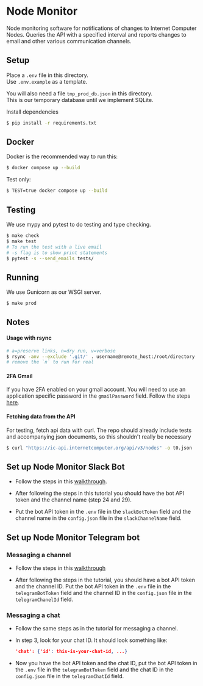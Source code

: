 # Node Monitor

Node monitoring software for notifications of changes to Internet Computer Nodes.
Queries the API with a specified interval and reports changes to email and other various communication channels.

## Setup

Place a `.env` file in this directory.  
Use `.env.example` as a template.

You will also need a file `tmp_prod_db.json` in this directory.  
This is our temporary database until we implement SQLite.


Install dependencies
```sh
$ pip install -r requirements.txt
```

## Docker

Docker is the recommended way to run this:
```bash
$ docker compose up --build
```

Test only:
```bash
$ TEST=true docker compose up --build
```

## Testing

We use mypy and pytest to do testing and type checking.

```bash
$ make check
$ make test
# To run the test with a live email
# -s flag is to show print statements
$ pytest -s --send_emails tests/
```


## Running

We use Gunicorn as our WSGI server.

```bash
$ make prod
```


## Notes

#### Usage with rsync
```bash
# a=preserve links, n=dry run, v=verbose
$ rsync -anv --exclude '.git/' . username@remote_host:/root/directory
# remove the `n` to run for real
```

#### 2FA Gmail
If you have 2FA enabled on your gmail account. You will need to use an application specific password in the `gmailPassword` field. Follow the steps [here](https://support.google.com/mail/answer/185833?hl=en-GB).

#### Fetching data from the API
For testing, fetch api data with curl. The repo should already include tests and accompanying json documents, so this shouldn't really be necessary
```sh
$ curl "https://ic-api.internetcomputer.org/api/v3/nodes" -o t0.json
```


## Set up Node Monitor Slack Bot

- Follow the steps in this [walkthrough](https://app.tango.us/app/workflow/Setting-up-a-Node-Monitor-Bot-in-Slack--Step-by-Step-Instructions-c971a31e13a344dc8cba4c2ebc3f4e4e).

- After following the steps in this tutorial you should have the bot API token and the channel name (step 24 and 29).

- Put the bot API token in the `.env` file in the `slackBotToken` field and the channel name in the `config.json` file in the `slackChannelName` field.

## Set up Node Monitor Telegram bot

### Messaging a channel 
- Follow the steps in this [walkthrough](https://help.nethunt.com/en/articles/6467726-how-to-create-a-telegram-bot-and-use-it-to-post-in-telegram-channels)

- After following the steps in the tutorial, you should have a bot API token and the channel ID. Put the bot API token in the `.env` file in the `telegramBotToken` field and the channel ID in the `config.json` file in the `telegramChanelId` field.

### Messaging a chat 
- Follow the same steps as in the tutorial for messaging a channel.

- In step 3, look for your chat ID. It should look something like:
    ```json
    'chat': {'id': this-is-your-chat-id, ...}
    ```

- Now you have the bot API token and the chat ID, put the bot API token in the `.env` file in the `telegramBotToken` field and the chat ID in the `config.json` file in the `telegramChatId` field.
